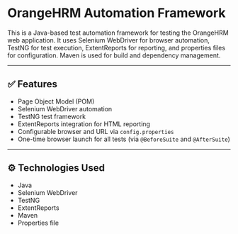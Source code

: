 # OrangeHRM Automation Framework

This is a Java-based test automation framework for testing the OrangeHRM web application. It uses Selenium WebDriver for browser automation, TestNG for test execution, ExtentReports for reporting, and properties files for configuration. Maven is used for build and dependency management.


---

## ✅ Features

- Page Object Model (POM)
- Selenium WebDriver automation
- TestNG test framework
- ExtentReports integration for HTML reporting
- Configurable browser and URL via `config.properties`
- One-time browser launch for all tests (via `@BeforeSuite` and `@AfterSuite`)

---

## ⚙️ Technologies Used

- Java
- Selenium WebDriver
- TestNG
- ExtentReports
- Maven
- Properties file


